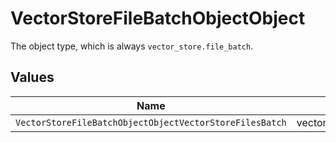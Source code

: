 # VectorStoreFileBatchObjectObject

The object type, which is always `vector_store.file_batch`.


## Values

| Name                                                    | Value                                                   |
| ------------------------------------------------------- | ------------------------------------------------------- |
| `VectorStoreFileBatchObjectObjectVectorStoreFilesBatch` | vector_store.files_batch                                |